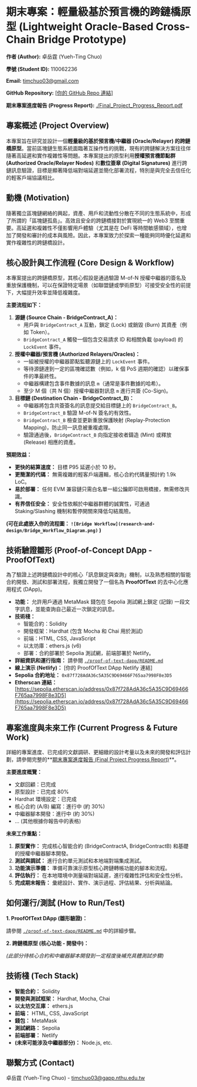 # 期末專案：輕量級基於預言機的跨鏈橋原型 (Lightweight Oracle-Based Cross-Chain Bridge Prototype)

**作者 (Author):** 卓岳霆 (Yueh-Ting Chuo)

**學號 (Student ID):** 110062236

**Email:** timchuo03@gmail.com

**GitHub Repository:** [\[你的 GitHub Repo 連結\]](https://github.com/TimChuo0416/Lightweight-Cross-Chain-Bridge-Prototype)

**期末專案進度報告 (Progress Report):** [./Final_Project_Progress_Report.pdf](Final_Project_Progress_Report.pdf)

## 專案概述 (Project Overview)

本專案旨在研究並設計一個**輕量級的基於預言機/中繼器 (Oracle/Relayer) 的跨鏈橋原型**。當前區塊鏈生態系統面臨著互操作性的挑戰，現有的跨鏈解決方案往往伴隨著高延遲和實作複雜性等問題。本專案提出的原型利用**授權預言機節點群 (Authorized Oracle/Relayer Nodes)** 和**數位簽章 (Digital Signatures)** 進行跨鏈訊息驗證，目標是顯著降低端對端延遲並簡化部署流程，特別是與完全去信任化的輕客戶端協議相比。

## 動機 (Motivation)

隨著獨立區塊鏈網絡的興起，資產、用戶和流動性分散在不同的生態系統中，形成了所謂的「區塊鏈孤島」。高效且安全的跨鏈橋接對於實現統一的 Web3 至關重要。高延遲和複雜性不僅影響用戶體驗（尤其是在 DeFi 等時間敏感領域），也增加了開發和審計的成本與風險。因此，本專案致力於探索一種能夠同時優化延遲和實作複雜性的跨鏈橋設計。

## 核心設計與工作流程 (Core Design & Workflow)

本專案提出的跨鏈橋原型，其核心假設是通過驗證 M-of-N 授權中繼器的簽名及重放保護機制，可以在保證特定場景（如聯盟鏈或學術原型）可接受安全性的前提下，大幅提升效率並降低複雜度。

**主要流程如下：**

1.  **源鏈 (Source Chain - BridgeContract_A)：**
    * 用戶與 `BridgeContract_A` 互動，鎖定 (Lock) 或銷毀 (Burn) 其資產（例如 Token）。
    * `BridgeContract_A` 觸發一個包含交易請求 ID 和相關負載 (payload) 的 `LockEvent` 事件。
2.  **授權中繼器/預言機 (Authorized Relayers/Oracles)：**
    * 一組被授權的中繼器節點監聽源鏈上的 `LockEvent` 事件。
    * 等待源鏈達到一定的區塊確認數（例如，k 個 PoS 週期的確認）以確保事件的準最終性。
    * 中繼器構建包含事件數據的訊息 `m`（通常是事件數據的哈希）。
    * 至少 M 個（共 N 個）授權中繼器對訊息 `m` 進行共簽 (Co-Sign)。
3.  **目標鏈 (Destination Chain - BridgeContract_B)：**
    * 中繼器將包含共簽簽名的訊息提交給目標鏈上的 `BridgeContract_B`。
    * `BridgeContract_B` 驗證 M-of-N 簽名的有效性。
    * `BridgeContract_B` 檢查並更新重放保護映射 (Replay-Protection Mapping)，防止同一訊息被重複處理。
    * 驗證通過後，`BridgeContract_B` 向指定接收者鑄造 (Mint) 或釋放 (Release) 相應的資產。

**預期效益：**
* **更快的結算速度：** 目標 P95 延遲小於 10 秒。
* **更簡潔的代碼：** 無需複雜的輕客戶端邏輯，核心合約代碼量預計約 1.9k LoC。
* **易於部署：** 任何 EVM 兼容鏈只需白名單一組公鑰即可啟用橋接，無需修改共識。
* **有界信任安全：** 安全性依賴於中繼器群體的誠實性，可通過 Staking/Slashing 機制和暫停開關來降低勾結風險。

**(可在此處嵌入你的流程圖： `![Bridge Workflow](research-and-design/Bridge_Workflow_Diagram.png)` )**

## 技術驗證雛形 (Proof-of-Concept DApp - ProofOfText)

為了驗證上述跨鏈橋設計中的核心「訊息鎖定與查詢」機制，以及熟悉相關的智能合約開發、測試和部署流程，我獨立開發了一個名為 **ProofOfText** 的去中心化應用程式 (DApp)。

* **功能：** 允許用戶通過 MetaMask 錢包在 Sepolia 測試網上鎖定 (記錄) 一段文字訊息，並能查詢自己最近一次鎖定的訊息。
* **技術棧：**
    * 智能合約：Solidity
    * 開發框架：Hardhat (包含 Mocha 和 Chai 用於測試)
    * 前端：HTML, CSS, JavaScript
    * 以太坊庫：ethers.js (v6)
    * 部署：合約部署於 Sepolia 測試網，前端部署於 Netlify。
* **詳細資訊和運行指南：** 請參閱 [`./proof-of-text-dapp/README.md`](./proof-of-text-dapp/README.md)
* **線上演示 (Netlify)：** [你的 ProofOfText DApp Netlify 連結]
* **Sepolia 合約地址：** `0x87f728AdA36c5A35C9D69466F765aa7998F8e3D5`
* **Etherscan 連結：** [https://sepolia.etherscan.io/address/0x87f728AdA36c5A35C9D69466F765aa7998F8e3D5](https://sepolia.etherscan.io/address/0x87f728AdA36c5A35C9D69466F765aa7998F8e3D5)

## 專案進度與未來工作 (Current Progress & Future Work)

詳細的專案進度、已完成的文獻調研、更細緻的設計考量以及未來的開發和評估計劃，請參閱完整的**[期末專案進度報告 (Final Project Progress Report)](./Final_Project_Progress_Report_110062236.pdf)**。

**主要進度概覽：**

* 文獻回顧：已完成
* 原型設計：已完成 80%
* Hardhat 環境設定：已完成
* 核心合約 (A/B) 編寫：進行中 (約 30%)
* 中繼器腳本開發：進行中 (約 30%)
* ... (其他根據你報告中的表格)

**未來工作重點：**

1.  **原型實作：** 完成核心智能合約 (BridgeContractA, BridgeContractB) 和基礎的授權中繼器腳本開發。
2.  **測試與調試：** 進行合約單元測試和本地端對端集成測試。
3.  **功能演示準備：** 準備可靠演示原型核心跨鏈轉帳功能的腳本和流程。
4.  **評估執行：** 在本地環境中測量端對端延遲，進行複雜性評估和安全性分析。
5.  **完成期末報告：** 彙總設計、實作、演示過程、評估結果、分析與結論。

## 如何運行/測試 (How to Run/Test)

**1. ProofOfText DApp (雛形驗證)：**

   請參閱 [`./proof-of-text-dapp/README.md`](./proof-of-text-dapp/README.md) 中的詳細步驟。

**2. 跨鏈橋原型 (核心功能 - 開發中)：**

   *(此部分待核心合約和中繼器腳本開發到一定程度後補充具體測試步驟)*

## 技術棧 (Tech Stack)

* **智能合約：** Solidity
* **開發與測試框架：** Hardhat, Mocha, Chai
* **以太坊交互庫：** ethers.js
* **前端：** HTML, CSS, JavaScript
* **錢包：** MetaMask
* **測試網路：** Sepolia
* **前端部署：** Netlify
* **(未來可能涉及中繼器部分)：** Node.js, etc.

## 聯繫方式 (Contact)

卓岳霆 (Yueh-Ting Chuo) - timchuo03@gapp.nthu.edu.tw